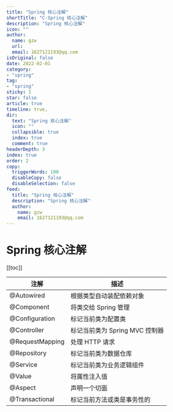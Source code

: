 ```yaml
---
title: "Spring 核心注解"
shortTitle: "C-Spring 核心注解"
description: "Spring 核心注解"
icon: ""
author: 
  name: gzw
  url: 
  email: 1627121193@qq.com
isOriginal: false
date: 2022-02-01
category: 
- "spring"
tag:
- "spring"
sticky: 1
star: false
article: true
timeline: true,
dir:
  text: "Spring 核心注解"
  icon: ""
  collapsible: true
  index: true
  comment: true
headerDepth: 3
index: true
order: 2
copy:
  triggerWords: 100
  disableCopy: false
  disableSelection: false
feed:
  title: "Spring 核心注解"
  description: "Spring 核心注解"
  author:
    name: gzw
    email: 1627121193@qq.com
---
```






# Spring 核心注解

[[toc]]


| 注解            | 描述                           |
| --------------- | ------------------------------ |
| @Autowired      | 根据类型自动装配依赖对象       |
| @Component      | 将类交给 Spring 管理           |
| @Configuration  | 标记当前类为配置类             |
| @Controller     | 标记当前类为 Spring MVC 控制器 |
| @RequestMapping | 处理 HTTP 请求                 |
| @Repository     | 标记当前类为数据仓库           |
| @Service        | 标记当前类为业务逻辑组件       |
| @Value          | 将属性注入值                   |
| @Aspect         | 声明一个切面                   |
| @Transactional  | 标记当前方法或类是事务性的     |

